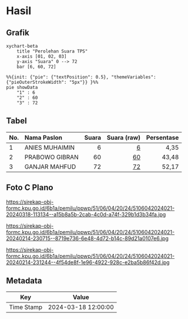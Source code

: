 # Hasil

## Grafik

```mermaid
xychart-beta
    title "Perolehan Suara TPS"
    x-axis [01, 02, 03]
    y-axis "Suara" 0 --> 72
    bar [6, 60, 72]
```

```mermaid
%%{init: {"pie": {"textPosition": 0.5}, "themeVariables": {"pieOuterStrokeWidth": "5px"}} }%%
pie showData
    "1" : 6
    "2" : 60
    "3" : 72
```

## Tabel

| No. | Nama Paslon    | Suara | Suara (raw) | Persentase |
|:--- |:-------------- | -----:| -----------:| ----------:|
| 1   | ANIES MUHAIMIN | 6     | [6][p-1]    | 4,35       |
| 2   | PRABOWO GIBRAN | 60    | [60][p-2]   | 43,48      |
| 3   | GANJAR MAHFUD  | 72    | [72][p-3]   | 52,17      |


[p-1]: https://github.com/gigit-pemilu/pemilu-2024-51-bali/blob/main/pilpres/hitung-suara/sub/51-bali/sub/06-bangli/sub/04-kintamani/sub/2024-songan-a/sub/021-tps/sub/paslon-1.txt
[p-2]: https://github.com/gigit-pemilu/pemilu-2024-51-bali/blob/main/pilpres/hitung-suara/sub/51-bali/sub/06-bangli/sub/04-kintamani/sub/2024-songan-a/sub/021-tps/sub/paslon-2.txt
[p-3]: https://github.com/gigit-pemilu/pemilu-2024-51-bali/blob/main/pilpres/hitung-suara/sub/51-bali/sub/06-bangli/sub/04-kintamani/sub/2024-songan-a/sub/021-tps/sub/paslon-3.txt

## Foto C Plano

https://sirekap-obj-formc.kpu.go.id/6b1a/pemilu/ppwp/51/06/04/20/24/5106042024021-20240318-113134--a15b8a5b-2cab-4c0d-a74f-329b1d3b34fa.jpg

https://sirekap-obj-formc.kpu.go.id/6b1a/pemilu/ppwp/51/06/04/20/24/5106042024021-20240214-230715--8719e736-6e48-4d72-b14c-89d21a0107e6.jpg

https://sirekap-obj-formc.kpu.go.id/6b1a/pemilu/ppwp/51/06/04/20/24/5106042024021-20240214-231244--4f54de8f-1e96-4922-928c-e2ba5b86f42d.jpg


## Metadata

| Key        | Value               |
| ---------- | ------------------- |
| Time Stamp | 2024-03-18 12:00:00 |



